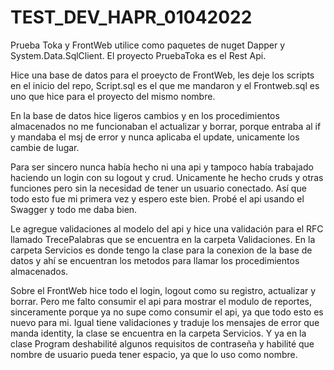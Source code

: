 # TEST_DEV_HAPR_01042022
Prueba Toka y FrontWeb utilice como paquetes de nuget Dapper y System.Data.SqlClient. El proyecto PruebaToka es el Rest Api.

Hice una base de datos para el proeycto de FrontWeb, les deje los scripts en el inicio del repo, Script.sql es el que me mandaron y el Frontweb.sql es
uno que hice para el proyecto del mismo nombre.

En la base de datos hice ligeros cambios y en los procedimientos almacenados no me funcionaban el actualizar y borrar, porque entraba al if
y mandaba el msj de error y nunca aplicaba el update, unicamente los cambie de lugar.

Para ser sincero nunca había hecho ni una api y tampoco había trabajado haciendo un login con su logout y crud. 
Unicamente he hecho cruds y otras funciones pero sin la necesidad de tener un usuario conectado. 
Así que todo esto fue mi primera vez y espero este bien. Probé el api usando el Swagger y todo me daba bien.

Le agregue validaciones al modelo del api y hice una validación para el RFC llamado TrecePalabras que se encuentra en la carpeta Validaciones. 
En la carpeta Servicios es donde tengo la clase para la conexion de la base de datos y ahí se encuentran los metodos para llamar los procedimientos almacenados.

Sobre el FrontWeb hice todo el login, logout como su registro, actualizar y borrar. Pero me falto consumir el api para mostrar el modulo de reportes, 
sinceramente porque ya no supe como consumir el api, ya que todo esto es nuevo para mi. Igual tiene validaciones y traduje los mensajes de error que manda identity,
la clase se encuentra en la carpeta Servicios. Y ya en la clase Program deshabilité algunos requisitos de contraseña y 
habilité que nombre de usuario pueda tener espacio, ya que lo uso como nombre.

